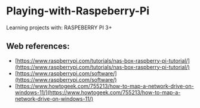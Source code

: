 # Playing-with-Raspeberry-Pi

Learning projects with: RASPEBERRY PI 3+

## Web references: 
+ [https://www.raspberrypi.com/tutorials/nas-box-raspberry-pi-tutorial/](https://www.raspberrypi.com/tutorials/nas-box-raspberry-pi-tutorial/)
+ [https://www.raspberrypi.com/software/](https://www.raspberrypi.com/software/)
+ [https://www.howtogeek.com/755213/how-to-map-a-network-drive-on-windows-11/](https://www.howtogeek.com/755213/how-to-map-a-network-drive-on-windows-11/)
